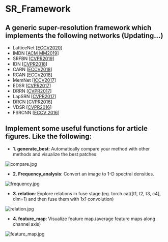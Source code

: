 # SR\_Framework
## A generic super-resolution framework which implements the following networks (Updating...)
* LatticeNet [[ECCV2020](https://www.ecva.net/papers/eccv_2020/papers_ECCV/papers/123670273.pdf)]
* IMDN [[ACM MM2019](https://dl.acm.org/doi/abs/10.1145/3343031.3351084)] 
* SRFBN [[CVPR2019](https://openaccess.thecvf.com/content_CVPR_2019/html/Li_Feedback_Network_for_Image_Super-Resolution_CVPR_2019_paper.html)]
* IDN [[CVPR2018](https://openaccess.thecvf.com/content_cvpr_2018/html/Hui_Fast_and_Accurate_CVPR_2018_paper.html)]
* CARN [[ECCV2018](https://openaccess.thecvf.com/content_ECCV_2018/html/Namhyuk_Ahn_Fast_Accurate_and_ECCV_2018_paper.html)]
* RCAN [[ECCV2018](https://github.com/yulunzhang/RCAN)]
* MemNet [[ICCV2017](https://github.com/tyshiwo/MemNet)]
* EDSR [[CVPR2017](https://arxiv.org/abs/1707.02921)]
* DRRN [[CVPR2017](https://openaccess.thecvf.com/content_cvpr_2017/html/Tai_Image_Super-Resolution_via_CVPR_2017_paper.html)]
* LapSRN [[CVPR2017](http://vllab.ucmerced.edu/wlai24/LapSRN/)]
* DRCN [[CVPR2016](https://arxiv.org/abs/1511.04491)]
* VDSR [[CVPR2016](https://www.cv-foundation.org/openaccess/content_cvpr_2016/html/Kim_Accurate_Image_Super-Resolution_CVPR_2016_paper.html)]
* FSRCNN [[ECCV 2016](https://arxiv.org/pdf/1608.00367.pdf)]

## Implement some useful functions for article figures. Like the following:

* **1. generate\_best**: Automatically compare your method with other methods and visualize the best patches.

![compare.jpg](sr_framework/article_helper/compare.jpg)

* **2. Frequency\_analysis**: Convert an image to 1-D spectral densities.

![frequency.jpg](sr_framework/article_helper/frequency.jpg)

* **3. relation**: Explore relations in fuse stage.(eg. torch.cat([t1, t2, t3, c4], dim=1) and then fuse them with 1x1 convolution)

![relation.jpg](sr_framework/article_helper/relation.jpg)

* **4. feature\_map**: Visualize feature map.(average feature maps along channel axis)

![feature\_map.jpg](sr_framework/article_helper/feature_map.jpg)

